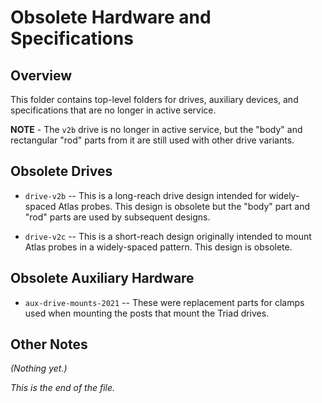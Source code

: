 # Obsolete Hardware and Specifications

## Overview

This folder contains top-level folders for drives, auxiliary devices, and
specifications that are no longer in active service.

**NOTE** - The `v2b` drive is no longer in active service, but the "body"
and rectangular "rod" parts from it are still used with other drive variants.

## Obsolete Drives

* `drive-v2b` --
This is a long-reach drive design intended for widely-spaced Atlas probes.
This design is obsolete but the "body" part and "rod" parts are used by
subsequent designs.

* `drive-v2c` --
This is a short-reach design originally intended to mount Atlas probes in a
widely-spaced pattern. This design is obsolete.


## Obsolete Auxiliary Hardware

* `aux-drive-mounts-2021` -- These were replacement parts for clamps used
when mounting the posts that mount the Triad drives.


## Other Notes

_(Nothing yet.)_


_This is the end of the file._
